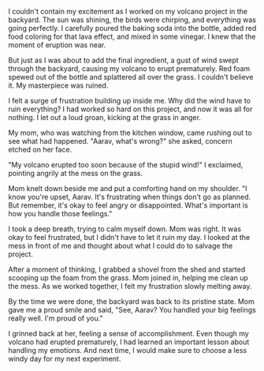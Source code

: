 I couldn't contain my excitement as I worked on my volcano project in the backyard. The sun was shining, the birds were chirping, and everything was going perfectly. I carefully poured the baking soda into the bottle, added red food coloring for that lava effect, and mixed in some vinegar. I knew that the moment of eruption was near.

But just as I was about to add the final ingredient, a gust of wind swept through the backyard, causing my volcano to erupt prematurely. Red foam spewed out of the bottle and splattered all over the grass. I couldn't believe it. My masterpiece was ruined.

I felt a surge of frustration building up inside me. Why did the wind have to ruin everything? I had worked so hard on this project, and now it was all for nothing. I let out a loud groan, kicking at the grass in anger.

My mom, who was watching from the kitchen window, came rushing out to see what had happened. "Aarav, what's wrong?" she asked, concern etched on her face.

"My volcano erupted too soon because of the stupid wind!" I exclaimed, pointing angrily at the mess on the grass.

Mom knelt down beside me and put a comforting hand on my shoulder. "I know you're upset, Aarav. It's frustrating when things don't go as planned. But remember, it's okay to feel angry or disappointed. What's important is how you handle those feelings."

I took a deep breath, trying to calm myself down. Mom was right. It was okay to feel frustrated, but I didn't have to let it ruin my day. I looked at the mess in front of me and thought about what I could do to salvage the project.

After a moment of thinking, I grabbed a shovel from the shed and started scooping up the foam from the grass. Mom joined in, helping me clean up the mess. As we worked together, I felt my frustration slowly melting away.

By the time we were done, the backyard was back to its pristine state. Mom gave me a proud smile and said, "See, Aarav? You handled your big feelings really well. I'm proud of you."

I grinned back at her, feeling a sense of accomplishment. Even though my volcano had erupted prematurely, I had learned an important lesson about handling my emotions. And next time, I would make sure to choose a less windy day for my next experiment.
